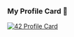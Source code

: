 ### My Profile Card 👋

[![42 Profile Card](https://1337-readme.vercel.app/api/profile?cursus=42cursus&dark=true&login=hdrabi)](https://profile.intra.42.fr/users/hdrabi)
<!--
**chaosreaper/chaosreaper** is a ✨ _special_ ✨ repository because its `README.md` (this file) appears on your GitHub profile.

Here are some ideas to get you started:

- 🔭 I’m currently studying at 1337
- 🌱 I’m currently learning ...
- 👯 I’m looking to collaborate on ...
- 🤔 I’m looking for help with ...
- 💬 Ask me about ...
- 📫 How to reach me: ...
- ⚡ Fun fact: ...
-->
